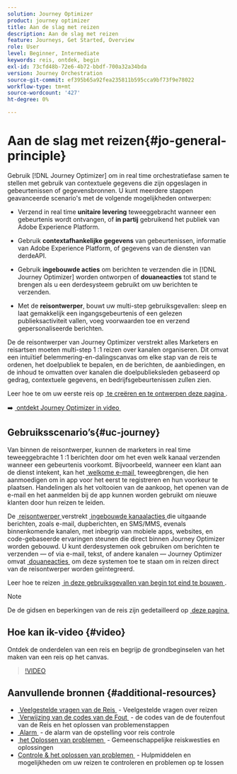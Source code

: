 ```yaml
---
solution: Journey Optimizer
product: journey optimizer
title: Aan de slag met reizen
description: Aan de slag met reizen
feature: Journeys, Get Started, Overview
role: User
level: Beginner, Intermediate
keywords: reis, ontdek, begin
exl-id: 73cfd48b-72e6-4b72-bbdf-700a32a34bda
version: Journey Orchestration
source-git-commit: ef395b65a92fea235811b595cca9bf73f9e78022
workflow-type: tm+mt
source-wordcount: '427'
ht-degree: 0%

---
```



# Aan de slag met reizen{#jo-general-principle}

Gebruik [!DNL Journey Optimizer] om in real time orchestratiefase samen te stellen met gebruik van contextuele gegevens die zijn opgeslagen in gebeurtenissen of gegevensbronnen. U kunt meerdere stappen geavanceerde scenario&#39;s met de volgende mogelijkheden ontwerpen:

* Verzend in real time **unitaire levering** teweeggebracht wanneer een gebeurtenis wordt ontvangen, of **in partij** gebruikend het publiek van Adobe Experience Platform.

* Gebruik **contextafhankelijke gegevens** van gebeurtenissen, informatie van Adobe Experience Platform, of gegevens van de diensten van derdeAPI.

* Gebruik **ingebouwde acties** om berichten te verzenden die in [!DNL Journey Optimizer] worden ontworpen of **douaneacties** tot stand te brengen als u een derdesysteem gebruikt om uw berichten te verzenden.

* Met de **reisontwerper**, bouwt uw multi-step gebruiksgevallen: sleep en laat gemakkelijk een ingangsgebeurtenis of een gelezen publieksactiviteit vallen, voeg voorwaarden toe en verzend gepersonaliseerde berichten.

De de reisontwerper van Journey Optimizer verstrekt alles Marketers en reisartsen moeten multi-step 1 :1 reizen over kanalen organiseren. Dit omvat een intuïtief belemmering-en-dalingscanvas om elke stap van de reis te ordenen, het doelpubliek te bepalen, en de berichten, de aanbiedingen, en de inhoud te omvatten over kanalen die doelpublieksleden gebaseerd op gedrag, contextuele gegevens, en bedrijfsgebeurtenissen zullen zien.

Leer hoe te om uw eerste reis op [&#x200B; te creëren en te ontwerpen deze pagina &#x200B;](journey-gs.md).

➡️ [&#x200B; ontdekt Journey Optimizer in video &#x200B;](#video)

## Gebruiksscenario’s{#uc-journey}

Van binnen de reisontwerper, kunnen de marketers in real time teweeggebrachte 1 :1 berichten door om het even welk kanaal verzenden wanneer een gebeurtenis voorkomt. Bijvoorbeeld, wanneer een klant aan de dienst intekent, kan het [&#x200B; welkome e-mail &#x200B;](message-to-subscribers-uc.md) teweegbrengen, die hen aanmoedigen om in app voor het eerst te registreren en hun voorkeur te plaatsen. Handelingen als het voltooien van de aankoop, het openen van de e-mail en het aanmelden bij de app kunnen worden gebruikt om nieuwe klanten door hun reizen te leiden.

De [&#x200B; reisontwerper &#x200B;](using-the-journey-designer.md) verstrekt [&#x200B; ingebouwde kanaalacties &#x200B;](journeys-message.md) die uitgaande berichten, zoals e-mail, dupberichten, en SMS/MMS, evenals binnenkomende kanalen, met inbegrip van mobiele apps, websites, en code-gebaseerde ervaringen steunen die direct binnen Journey Optimizer worden gebouwd. U kunt derdesystemen ook gebruiken om berichten te verzenden — of via e-mail, tekst, of andere kanalen — Journey Optimizer omvat [&#x200B; douaneacties &#x200B;](using-custom-actions.md) om deze systemen toe te staan om in reizen direct van de reisontwerper worden geïntegreerd.

Leer hoe te reizen [&#x200B; in deze gebruiksgevallen van begin tot eind te bouwen &#x200B;](jo-use-cases.md).

>[!NOTE]
>
>De de gidsen en beperkingen van de reis zijn gedetailleerd op [&#x200B; deze pagina &#x200B;](../start/guardrails.md)

## Hoe kan ik-video {#video}

Ontdek de onderdelen van een reis en begrijp de grondbeginselen van het maken van een reis op het canvas.

>[!VIDEO](https://video.tv.adobe.com/v/3430347?captions=dut&quality=12)

## Aanvullende bronnen {#additional-resources}

* [&#x200B; Veelgestelde vragen van de Reis &#x200B;](journey-faq.md) - Veelgestelde vragen over reizen
* [&#x200B; Verwijzing van de codes van de Fout &#x200B;](error-codes-reference.md) - de codes van de de foutenfout van de Reis en het oplossen van problemenstappen
* [&#x200B; Alarm &#x200B;](../reports/alerts.md) - de alarm van de opstelling voor reis controle
* [&#x200B; het Oplossen van problemen &#x200B;](troubleshooting.md) - Gemeenschappelijke reiskwesties en oplossingen
* [&#x200B; Controle &amp; het oplossen van problemen &#x200B;](/help/rp_landing_pages/troubleshoot-journey-landing-page.md) - Hulpmiddelen en mogelijkheden om uw reizen te controleren en problemen op te lossen

